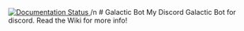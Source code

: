<a href='https://galactic-bot.readthedocs.io/en/latest/?badge=latest'>
    <img src='https://readthedocs.org/projects/galactic-bot/badge/?version=latest' alt='Documentation Status' />
</a> /n
# Galactic Bot
My Discord Galactic Bot for discord. Read the Wiki for more info!
